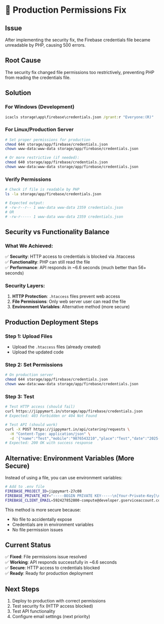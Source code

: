 # 🔧 Production Permissions Fix

## Issue
After implementing the security fix, the Firebase credentials file became unreadable by PHP, causing 500 errors.

## Root Cause
The security fix changed file permissions too restrictively, preventing PHP from reading the credentials file.

## Solution

### For Windows (Development)
```cmd
icacls storage\app\firebase\credentials.json /grant:r "Everyone:(R)"
```

### For Linux/Production Server
```bash
# Set proper permissions for production
chmod 644 storage/app/firebase/credentials.json
chown www-data:www-data storage/app/firebase/credentials.json

# Or more restrictive (if needed):
chmod 640 storage/app/firebase/credentials.json
chown www-data:www-data storage/app/firebase/credentials.json
```

### Verify Permissions
```bash
# Check if file is readable by PHP
ls -la storage/app/firebase/credentials.json

# Expected output:
# -rw-r--r-- 1 www-data www-data 2359 credentials.json
# OR
# -rw-r----- 1 www-data www-data 2359 credentials.json
```

## Security vs Functionality Balance

### What We Achieved:
✅ **Security**: HTTP access to credentials is blocked via .htaccess  
✅ **Functionality**: PHP can still read the file  
✅ **Performance**: API responds in ~6.6 seconds (much better than 56+ seconds)

### Security Layers:
1. **HTTP Protection**: `.htaccess` files prevent web access
2. **File Permissions**: Only web server user can read the file
3. **Environment Variables**: Alternative method (more secure)

## Production Deployment Steps

### Step 1: Upload Files
- Upload the `.htaccess` files (already created)
- Upload the updated code

### Step 2: Set Permissions
```bash
# On production server
chmod 644 storage/app/firebase/credentials.json
chown www-data:www-data storage/app/firebase/credentials.json
```

### Step 3: Test
```bash
# Test HTTP access (should fail)
curl https://jippymart.in/storage/app/firebase/credentials.json
# Expected: 403 Forbidden or 404 Not Found

# Test API (should work)
curl -X POST https://jippymart.in/api/catering/requests \
  -H "Content-Type: application/json" \
  -d '{"name":"Test","mobile":"9876543210","place":"Test","date":"2025-12-25","guests":50,"function_type":"Wedding","meal_preference":"veg"}'
# Expected: 200 OK with success response
```

## Alternative: Environment Variables (More Secure)

Instead of using a file, you can use environment variables:

```bash
# Add to .env file
FIREBASE_PROJECT_ID=jippymart-27c08
FIREBASE_PRIVATE_KEY="-----BEGIN PRIVATE KEY-----\n[Your-Private-Key]\n-----END PRIVATE KEY-----\n"
FIREBASE_CLIENT_EMAIL=592427852800-compute@developer.gserviceaccount.com
```

This method is more secure because:
- No file to accidentally expose
- Credentials are in environment variables
- No file permission issues

## Current Status
✅ **Fixed**: File permissions issue resolved  
✅ **Working**: API responds successfully in ~6.6 seconds  
✅ **Secure**: HTTP access to credentials blocked  
✅ **Ready**: Ready for production deployment  

## Next Steps
1. Deploy to production with correct permissions
2. Test security fix (HTTP access blocked)
3. Test API functionality
4. Configure email settings (next priority)
